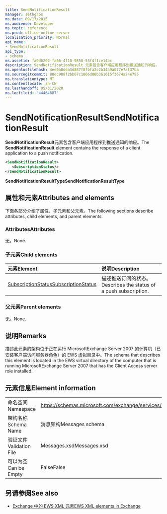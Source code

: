 ```yaml
---
title: SendNotificationResult
manager: sethgros
ms.date: 09/17/2015
ms.audience: Developer
ms.topic: reference
ms.prod: office-online-server
localization_priority: Normal
api_name:
- SendNotificationResult
api_type:
- schema
ms.assetid: fa9d6202-fa66-4f10-9858-53f4f1ce14bc
description: SendNotificationResult 元素包含客户端应用程序到推送通知的响应。
ms.openlocfilehash: 4ee9a0dda3d887f8fbfa2c2b34a9a077e7af37ba
ms.sourcegitcommit: 88ec988f2bb67c1866d06b361615f3674a24e795
ms.translationtype: MT
ms.contentlocale: zh-CN
ms.lasthandoff: 05/31/2020
ms.locfileid: "44464887"
---
```

# <a name="sendnotificationresult"></a><span data-ttu-id="f4e8b-103">SendNotificationResult</span><span class="sxs-lookup"><span data-stu-id="f4e8b-103">SendNotificationResult</span></span>

<span data-ttu-id="f4e8b-104">**SendNotificationResult**元素包含客户端应用程序到推送通知的响应。</span><span class="sxs-lookup"><span data-stu-id="f4e8b-104">The **SendNotificationResult** element contains the response of a client application to a push notification.</span></span> 
  
```xml
<SendNotificationResult>
   <SubscriptionStatus/>
</SendNotificationResult>
```

 <span data-ttu-id="f4e8b-105">**SendNotificationResultType**</span><span class="sxs-lookup"><span data-stu-id="f4e8b-105">**SendNotificationResultType**</span></span>
## <a name="attributes-and-elements"></a><span data-ttu-id="f4e8b-106">属性和元素</span><span class="sxs-lookup"><span data-stu-id="f4e8b-106">Attributes and elements</span></span>

<span data-ttu-id="f4e8b-107">下面各部分介绍了属性、子元素和父元素。</span><span class="sxs-lookup"><span data-stu-id="f4e8b-107">The following sections describe attributes, child elements, and parent elements.</span></span>
  
### <a name="attributes"></a><span data-ttu-id="f4e8b-108">Attributes</span><span class="sxs-lookup"><span data-stu-id="f4e8b-108">Attributes</span></span>

<span data-ttu-id="f4e8b-109">无。</span><span class="sxs-lookup"><span data-stu-id="f4e8b-109">None.</span></span>
  
### <a name="child-elements"></a><span data-ttu-id="f4e8b-110">子元素</span><span class="sxs-lookup"><span data-stu-id="f4e8b-110">Child elements</span></span>

|<span data-ttu-id="f4e8b-111">**元素**</span><span class="sxs-lookup"><span data-stu-id="f4e8b-111">**Element**</span></span>|<span data-ttu-id="f4e8b-112">**说明**</span><span class="sxs-lookup"><span data-stu-id="f4e8b-112">**Description**</span></span>|
|:-----|:-----|
|[<span data-ttu-id="f4e8b-113">SubscriptionStatus</span><span class="sxs-lookup"><span data-stu-id="f4e8b-113">SubscriptionStatus</span></span>](subscriptionstatus.md) <br/> |<span data-ttu-id="f4e8b-114">描述推送订阅的状态。</span><span class="sxs-lookup"><span data-stu-id="f4e8b-114">Describes the status of a push subscription.</span></span>  <br/> |
   
### <a name="parent-elements"></a><span data-ttu-id="f4e8b-115">父元素</span><span class="sxs-lookup"><span data-stu-id="f4e8b-115">Parent elements</span></span>

<span data-ttu-id="f4e8b-116">无。</span><span class="sxs-lookup"><span data-stu-id="f4e8b-116">None.</span></span>
  
## <a name="remarks"></a><span data-ttu-id="f4e8b-117">说明</span><span class="sxs-lookup"><span data-stu-id="f4e8b-117">Remarks</span></span>

<span data-ttu-id="f4e8b-118">描述此元素的架构位于正在运行 MicrosoftExchange Server 2007 的计算机（已安装客户端访问服务器角色）的 EWS 虚拟目录中。</span><span class="sxs-lookup"><span data-stu-id="f4e8b-118">The schema that describes this element is located in the EWS virtual directory of the computer that is running MicrosoftExchange Server 2007 that has the Client Access server role installed.</span></span>
  
## <a name="element-information"></a><span data-ttu-id="f4e8b-119">元素信息</span><span class="sxs-lookup"><span data-stu-id="f4e8b-119">Element information</span></span>

|||
|:-----|:-----|
|<span data-ttu-id="f4e8b-120">命名空间</span><span class="sxs-lookup"><span data-stu-id="f4e8b-120">Namespace</span></span>  <br/> |https://schemas.microsoft.com/exchange/services/2006/messages  <br/> |
|<span data-ttu-id="f4e8b-121">架构名称</span><span class="sxs-lookup"><span data-stu-id="f4e8b-121">Schema Name</span></span>  <br/> |<span data-ttu-id="f4e8b-122">消息架构</span><span class="sxs-lookup"><span data-stu-id="f4e8b-122">Messages schema</span></span>  <br/> |
|<span data-ttu-id="f4e8b-123">验证文件</span><span class="sxs-lookup"><span data-stu-id="f4e8b-123">Validation File</span></span>  <br/> |<span data-ttu-id="f4e8b-124">Messages.xsd</span><span class="sxs-lookup"><span data-stu-id="f4e8b-124">Messages.xsd</span></span>  <br/> |
|<span data-ttu-id="f4e8b-125">可以为空</span><span class="sxs-lookup"><span data-stu-id="f4e8b-125">Can be Empty</span></span>  <br/> |<span data-ttu-id="f4e8b-126">False</span><span class="sxs-lookup"><span data-stu-id="f4e8b-126">False</span></span>  <br/> |
   
## <a name="see-also"></a><span data-ttu-id="f4e8b-127">另请参阅</span><span class="sxs-lookup"><span data-stu-id="f4e8b-127">See also</span></span>



- [<span data-ttu-id="f4e8b-128">Exchange 中的 EWS XML 元素</span><span class="sxs-lookup"><span data-stu-id="f4e8b-128">EWS XML elements in Exchange</span></span>](ews-xml-elements-in-exchange.md)


